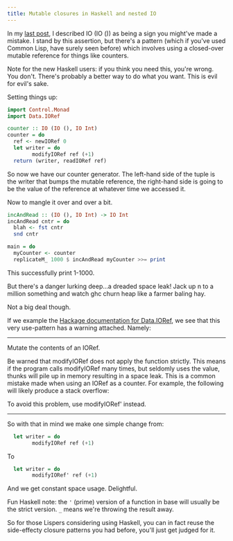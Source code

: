 ```yaml
---
title: Mutable closures in Haskell and nested IO
---
```


In my [last post](/posts/2014-03-24-monads-bind-join-actions.html), I described IO (IO ()) as being a sign you might've made a mistake. I stand by this assertion, but there's a pattern (which if you've used Common Lisp, have surely seen before) which involves using a closed-over mutable reference for things like counters.

Note for the new Haskell users: if you think you need this, you're wrong. You don't. There's probably a better way to do what you want. This is evil for evil's sake.

Setting things up:

``` haskell
import Control.Monad
import Data.IORef

counter :: IO (IO (), IO Int)
counter = do
  ref <- newIORef 0
  let writer = do
        modifyIORef ref (+1)
  return (writer, readIORef ref)
```

So now we have our counter generator. The left-hand side of the tuple is the writer that bumps the mutable reference, the right-hand side is going to be the value of the reference at whatever time we accessed it.

Now to mangle it over and over a bit.

``` haskell
incAndRead :: (IO (), IO Int) -> IO Int
incAndRead cntr = do
  blah <- fst cntr
  snd cntr

main = do
  myCounter <- counter
  replicateM_ 1000 $ incAndRead myCounter >>= print
```

This successfully print 1-1000.

But there's a danger lurking deep...a dreaded space leak! Jack up n to a million something and watch ghc churn heap like a farmer baling hay.

Not a big deal though.

If we example the [Hackage documentation for Data.IORef](http://hackage.haskell.org/package/base-4.6.0.1/docs/Data-IORef.html), we see that this very use-pattern has a warning attached. Namely:

<hr>
Mutate the contents of an IORef.

Be warned that modifyIORef does not apply the function strictly. This means if the program calls modifyIORef many times, but seldomly uses the value, thunks will pile up in memory resulting in a space leak. This is a common mistake made when using an IORef as a counter. For example, the following will likely produce a stack overflow:

To avoid this problem, use modifyIORef' instead.
<hr>

So with that in mind we make one simple change from:

``` haskell
  let writer = do
        modifyIORef ref (+1)
```

To

``` haskell
  let writer = do
        modifyIORef' ref (+1)
```

And we get constant space usage. Delightful.

Fun Haskell note: the `'` (prime) version of a function in base will usually be the strict version. `_` means we're throwing the result away.

So for those Lispers considering using Haskell, you can in fact reuse the side-effecty closure patterns you had before, you'll just get judged for it.
